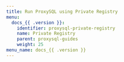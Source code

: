 ```yaml
---
title: Run ProxySQL using Private Registry
menu:
  docs_{{ .version }}:
    identifier: proxysql-private-registry
    name: Private Registry
    parent: proxysql-guides
    weight: 25
menu_name: docs_{{ .version }}
---
```


